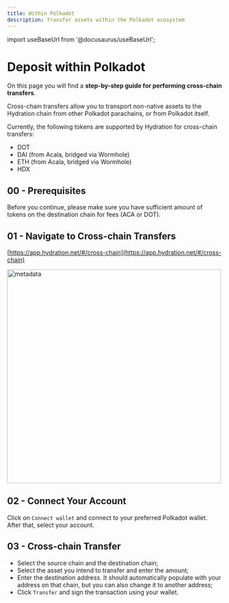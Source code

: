 ```yaml
---
title: Within Polkadot
description: Transfer assets within the Polkadot ecosystem
---
```


import useBaseUrl from '@docusaurus/useBaseUrl';

# Deposit within Polkadot

On this page you will find a **step-by-step guide for performing cross-chain transfers**. 

Cross-chain transfers allow you to transport non-native assets to the Hydration chain from other Polkadot parachains, or from Polkadot itself.

Currently, the following tokens are supported by Hydration for cross-chain transfers:
* DOT
* DAI (from Acala, bridged via Wormhole)
* ETH  (from Acala, bridged via Wormhole)
* HDX

## 00 - Prerequisites
Before you continue, please make sure you have sufficient amount of tokens on the destination chain for fees (ACA or DOT).

## 01 - Navigate to Cross-chain Transfers
[https://app.hydration.net/#/cross-chain](https://app.hydration.net/#/cross-chain)

<div style={{textAlign: 'center'}}>
  <img alt="metadata" src={useBaseUrl('/howto_xcm/xcm_screen.jpg')} width="500px" />
</div>


## 02 - Connect Your Account
Click on `Connect wallet` and connect to your preferred Polkadot wallet. After that, select your account.

## 03 - Cross-chain Transfer
* Select the source chain and the destination chain;
* Select the asset you intend to transfer and enter the amount;
* Enter the destination address. It should automatically populate with your address on that chain, but you can also change it to another address;
* Click `Transfer` and sign the transaction using your wallet.
